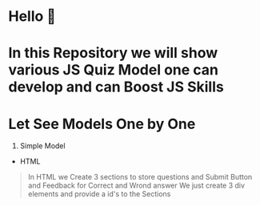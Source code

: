 # Hello :wave: 
# In this Repository we will show various JS Quiz Model one can develop and can Boost JS Skills 
# Let See Models One by One

1. Simple Model
- HTML
> In HTML we Create 3 sections to store questions and Submit Button and Feedback for Correct and Wrond answer
> We just create 3 div elements and provide a id's to the Sections 


